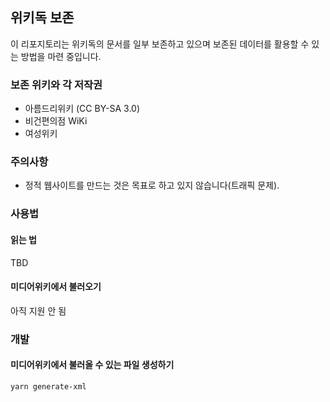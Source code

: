 ## 위키독 보존

이 리포지토리는 위키독의 문서를 일부 보존하고 있으며 보존된 데이터를 활용할 수 있는 방법을 마련 중입니다.

### 보존 위키와 각 저작권

- 아름드리위키 (CC BY-SA 3.0)
- 비건편의점 WiKi
- 여성위키

### 주의사항

- 정적 웹사이트를 만드는 것은 목표로 하고 있지 않습니다(트래픽 문제).

### 사용법

#### 읽는 법

TBD

#### 미디어위키에서 불러오기

아직 지원 안 됨

### 개발

#### 미디어위키에서 불러올 수 있는 파일 생성하기

```
yarn generate-xml
```

